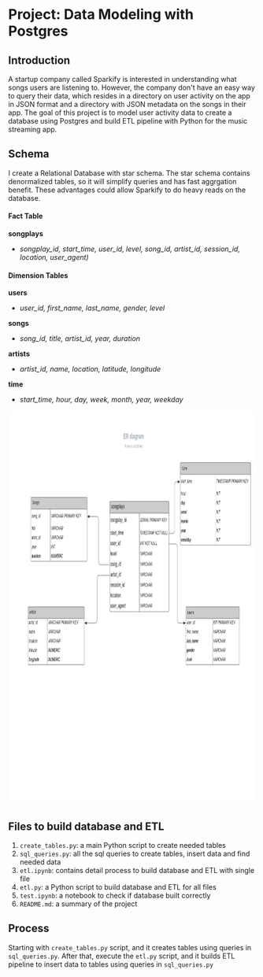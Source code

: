 # Project: Data Modeling with Postgres

## Introduction
A startup company called Sparkify is interested in understanding what songs users are listening to. However, the company don't have an easy way to query their data, which resides in a directory on user activity on the app in JSON format and a directory with JSON metadata on the songs in their app. The goal of this project is to model user activity data to create a database using Postgres and build ETL pipeline with Python for the music streaming app.

## Schema
I create a Relational Database with star schema. The star schema contains denormalized tables, so it will simplify queries and has fast aggrgation benefit. These advantages could allow Sparkify to do heavy reads on the database. 

#### Fact Table
**songplays** 
* *songplay_id, start_time, user_id, level, song_id, artist_id, session_id, location, user_agent)*

#### Dimension Tables
**users** 
* *user_id, first_name, last_name, gender, level*

**songs**
* *song_id, title, artist_id, year, duration*

**artists** 
* *artist_id, name, location, latitude, longitude*

**time**
* *start_time, hour, day, week, month, year, weekday*

<img src="https://github.com/shanrulin/Data-Engineer-project/blob/main/ER.png" width="800" height="800">

## Files to build database and ETL
1. `create_tables.py`: a main Python script to create needed tables
2. `sql_queries.py`: all the sql queries to create tables, insert data and find needed data
3. `etl.ipynb`: contains detail process to build database and ETL with single file
4. `etl.py`: a Python script to build database and ETL for all files
5. `test.ipynb`: a notebook to check if database built correctly
6. `README.md`: a summary of the project

## Process
Starting with `create_tables.py` script, and it creates tables using queries in `sql_queries.py`. After that, execute the `etl.py` script, and it builds ETL pipeline to insert data to tables using queries in `sql_queries.py`


